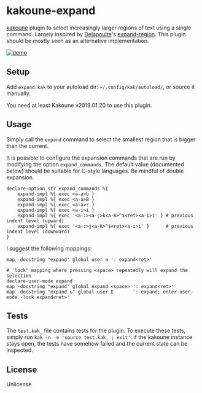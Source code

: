 # kakoune-expand

[kakoune](http://kakoune.org) plugin to select increasingly larger regions of text using a single command. Largely inspired by [Delapouite](https://github.com/delapouite)'s [expand-region](https://github.com/delapouite/kakoune-expand-region). This plugin should be mostly seen as an alternative implementation.

[![demo](https://asciinema.org/a/138326.png)](https://asciinema.org/a/138326)

## Setup

Add `expand.kak` to your autoload dir: `~/.config/kak/autoload/`, or source it manually.

You need at least Kakoune v2019.01.20 to use this plugin.

## Usage

Simply call the `expand` command to select the smallest region that is bigger than the current.

It is possible to configure the expansion commands that are run by modifying the option `expand_commands`. 
The default value (documented below) should be suitable for C-style languages. Be mindful of double expansion.
```
declare-option str expand_commands %{
    expand-impl %{ exec <a-a>b }
    expand-impl %{ exec <a-a>B }
    expand-impl %{ exec <a-a>r }
    expand-impl %{ exec <a-i>i }
    expand-impl %{ exec '<a-:><a-;>k<a-K>^$<ret><a-i>i' } # previous indent level (upward)
    expand-impl %{ exec '<a-:>j<a-K>^$<ret><a-i>i' }      # previous indent level (downward)
}
```

I suggest the following mappings:
```
map -docstring "expand" global user e ': expand<ret>'

# 'lock' mapping where pressing <space> repeatedly will expand the selection
declare-user-mode expand
map -docstring "expand" global expand <space> ': expand<ret>'
map -docstring "expand ↻" global user E       ': expand; enter-user-mode -lock expand<ret>'
```

## Tests

The `test.kak_` file contains tests for the plugin. To execute these tests, simply run `kak -n -e 'source test.kak_ ; exit'`: if the kakoune instance stays open, the tests have somehow failed and the current state can be inspected.

## License

Unlicense
